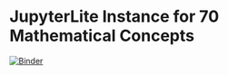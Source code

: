 # JupyterLite Instance for 70 Mathematical Concepts
[![Binder](https://mybinder.org/badge_logo.svg)](https://mybinder.org/v2/gh/kayhman/70MathematicalConcepts/main)
